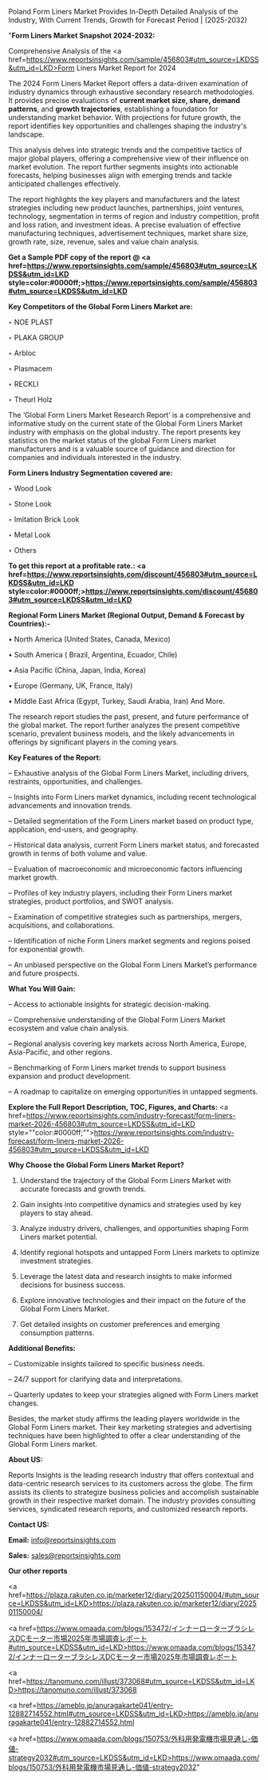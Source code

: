 Poland Form Liners Market Provides In-Depth Detailed Analysis of the Industry, With Current Trends, Growth for Forecast Period | (2025-2032)

"<strong>Form Liners Market Snapshot 2024-2032:</strong>

Comprehensive Analysis of the <a href=https://www.reportsinsights.com/sample/456803#utm_source=LKDSS&utm_id=LKD>Form Liners Market</a> Report for 2024

The 2024 Form Liners Market Report offers a data-driven examination of industry dynamics through exhaustive secondary research methodologies. It provides precise evaluations of <strong>current market size, share, demand patterns</strong>, and <strong>growth trajectories</strong>, establishing a foundation for understanding market behavior. With projections for future growth, the report identifies key opportunities and challenges shaping the industry's landscape.

This analysis delves into strategic trends and the competitive tactics of major global players, offering a comprehensive view of their influence on market evolution. The report further segments insights into actionable forecasts, helping businesses align with emerging trends and tackle anticipated challenges effectively.

The report highlights the key players and manufacturers and the latest strategies including new product launches, partnerships, joint ventures, technology, segmentation in terms of region and industry competition, profit and loss ration, and investment ideas. A precise evaluation of effective manufacturing techniques, advertisement techniques, market share size, growth rate, size, revenue, sales and value chain analysis.

<strong>Get a Sample PDF copy of the report @ <a href=https://www.reportsinsights.com/sample/456803#utm_source=LKDSS&utm_id=LKD style=color:#0000ff;>https://www.reportsinsights.com/sample/456803#utm_source=LKDSS&utm_id=LKD</a></strong>

<strong>Key Competitors of the Global Form Liners Market are:</strong>

‣ NOE PLAST

‣ PLAKA GROUP

‣ Arbloc

‣ Plasmacem

‣ RECKLI

‣ Theurl Holz

The ‘Global Form Liners Market Research Report’ is a comprehensive and informative study on the current state of the Global Form Liners Market industry with emphasis on the global industry. The report presents key statistics on the market status of the global Form Liners market manufacturers and is a valuable source of guidance and direction for companies and individuals interested in the industry.

<strong>Form Liners Industry Segmentation covered are:</strong>

‣ Wood Look

‣ Stone Look

‣ Imitation Brick Look

‣ Metal Look

‣ Others

<strong>To get this report at a profitable rate.: <a href=https://www.reportsinsights.com/discount/456803#utm_source=LKDSS&utm_id=LKD style=color:#0000ff;>https://www.reportsinsights.com/discount/456803#utm_source=LKDSS&utm_id=LKD</a></strong>

<strong>Regional Form Liners Market (Regional Output, Demand &amp; Forecast by Countries):-</strong>

• North America (United States, Canada, Mexico)

• South America ( Brazil, Argentina, Ecuador, Chile)

• Asia Pacific (China, Japan, India, Korea)

• Europe (Germany, UK, France, Italy)

• Middle East Africa (Egypt, Turkey, Saudi Arabia, Iran) And More.

The research report studies the past, present, and future performance of the global market. The report further analyzes the present competitive scenario, prevalent business models, and the likely advancements in offerings by significant players in the coming years.

<strong>Key Features of the Report:</strong>

– Exhaustive analysis of the Global Form Liners Market, including drivers, restraints, opportunities, and challenges.

– Insights into Form Liners market dynamics, including recent technological advancements and innovation trends.

– Detailed segmentation of the Form Liners market based on product type, application, end-users, and geography.

– Historical data analysis, current Form Liners market status, and forecasted growth in terms of both volume and value.

– Evaluation of macroeconomic and microeconomic factors influencing market growth.

– Profiles of key industry players, including their Form Liners market strategies, product portfolios, and SWOT analysis.

– Examination of competitive strategies such as partnerships, mergers, acquisitions, and collaborations.

– Identification of niche Form Liners market segments and regions poised for exponential growth.

– An unbiased perspective on the Global Form Liners Market’s performance and future prospects.

<strong>What You Will Gain:</strong>

– Access to actionable insights for strategic decision-making.

– Comprehensive understanding of the Global Form Liners Market ecosystem and value chain analysis.

– Regional analysis covering key markets across North America, Europe, Asia-Pacific, and other regions.

– Benchmarking of Form Liners market trends to support business expansion and product development.

– A roadmap to capitalize on emerging opportunities in untapped segments.

<strong>Explore the Full Report Description, TOC, Figures, and Charts:</strong>
<a href=https://www.reportsinsights.com/industry-forecast/form-liners-market-2026-456803#utm_source=LKDSS&utm_id=LKD style=""color:#0000ff;"">https://www.reportsinsights.com/industry-forecast/form-liners-market-2026-456803#utm_source=LKDSS&utm_id=LKD</a>

<strong>Why Choose the Global Form Liners Market Report?</strong>

1. Understand the trajectory of the Global Form Liners Market with accurate forecasts and growth trends.

2. Gain insights into competitive dynamics and strategies used by key players to stay ahead.

3. Analyze industry drivers, challenges, and opportunities shaping Form Liners market potential.

4. Identify regional hotspots and untapped Form Liners markets to optimize investment strategies.

5. Leverage the latest data and research insights to make informed decisions for business success.

6. Explore innovative technologies and their impact on the future of the Global Form Liners Market.

7. Get detailed insights on customer preferences and emerging consumption patterns.

<strong>Additional Benefits:</strong>

– Customizable insights tailored to specific business needs.

– 24/7 support for clarifying data and interpretations.

– Quarterly updates to keep your strategies aligned with Form Liners market changes.

Besides, the market study affirms the leading players worldwide in the Global Form Liners market. Their key marketing strategies and advertising techniques have been highlighted to offer a clear understanding of the Global Form Liners market.

<strong><strong>About US</strong>:</strong>

Reports Insights is the leading research industry that offers contextual and data-centric research services to its customers across the globe. The firm assists its clients to strategize business policies and accomplish sustainable growth in their respective market domain. The industry provides consulting services, syndicated research reports, and customized research reports.

<strong>Contact US:</strong>

<p class=><b>Email:</b> <a href=mailto:info@reportsinsights.com>info@reportsinsights.com</a></p>
<p class=><b>Sales:</b> <a href=mailto:sales@reportsinsights.com>sales@reportsinsights.com</a></p>

<strong>Our other reports</strong>

<a href=https://plaza.rakuten.co.jp/marketer12/diary/202501150004/#utm_source=LKDSS&utm_id=LKD>https://plaza.rakuten.co.jp/marketer12/diary/202501150004/</a>

<a href=https://www.omaada.com/blogs/153472/インナーローターブラシレスDCモーター市場2025年市場調査レポート#utm_source=LKDSS&utm_id=LKD>https://www.omaada.com/blogs/153472/インナーローターブラシレスDCモーター市場2025年市場調査レポート</a>

<a href=https://tanomuno.com/illust/373068#utm_source=LKDSS&utm_id=LKD>https://tanomuno.com/illust/373068</a>

<a href=https://ameblo.jp/anuragakarte041/entry-12882714552.html#utm_source=LKDSS&utm_id=LKD>https://ameblo.jp/anuragakarte041/entry-12882714552.html</a>

<a href=https://www.omaada.com/blogs/150753/外科用発電機市場見通し-価値-strategy2032#utm_source=LKDSS&utm_id=LKD>https://www.omaada.com/blogs/150753/外科用発電機市場見通し-価値-strategy2032</a>"
